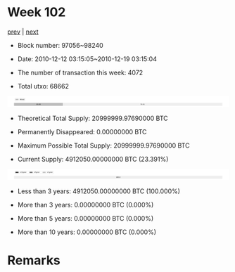 # Week 102

[prev](week0101.md) | [next](week0103.md)

- Block number: 97056~98240

- Date: 2010-12-12 03:15:05~2010-12-19 03:15:04

- The number of transaction this week: 4072

- Total utxo: 68662

![](../images/mined_week0102.png)

- Theoretical Total Supply: 20999999.97690000 BTC

- Permanently Disappeared: 0.00000000 BTC

- Maximum Possible Total Supply: 20999999.97690000 BTC

- Current Supply: 4912050.00000000 BTC (23.391%)

![](../images/year_week0102.png)


- Less than 3 years: 4912050.00000000 BTC (100.000%)

- More than 3 years: 0.00000000 BTC (0.000%)

- More than 5 years: 0.00000000 BTC (0.000%)

- More than 10 years: 0.00000000 BTC (0.000%)

# Remarks

